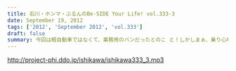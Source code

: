 ```yaml
---
title: 石川・ホンマ・ぶるんのBe-SIDE Your Life! vol.333-3
date: September 19, 2012
tags: ['2012', 'September 2012', 'vol.333']
draft: false
summary: 今回は軽自動車ではなくて、業務用のバンだったとのこ と！しかしまぁ、乗り心地を重視しないレンタカーの選択。軍用機で移動する兵士たちみたいなもんか～～ＮＡＭＡＥ
---
```


http://project-phi.ddo.jp/ishikawa/ishikawa333_3.mp3
